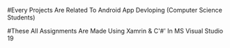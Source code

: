 #Every Projects Are Related To Android App Devloping (Computer Science Students)

#These All Assignments Are Made Using Xamrin & C'#' In MS Visual Studio 19



